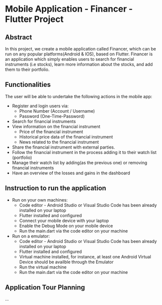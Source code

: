# Mobile Application - Financer - Flutter Project

## Abstract
In this project, we create a mobile application called Financer, which can be run on any popular platforms(Android & IOS), based on Flutter.
Financer is an application which simply enables users to search for financial instruments (i.e stocks), learn more information about the stocks, and add them to their portfolio.

## Functionalities
The user will be able to undertake the following actions in the mobile app:
  - Register and login users via:
    - Phone Number (Account / Username)
    - Password (One-Time-Password)
  - Search for financial instruments
  - View information on the financial instrument
    - Price of the financial instrument
    - Historical price data of the financial instrument
    - News related to the financial instrument
  - Share the financial instrument with external parties.
  - Follow the financial instrument in the process adding it to their watch list (portfolio)
  - Manage their watch list by adding(as the previous one) or removing financial instruments
  - Have an overview of the losses and gains in the dashboard
  
## Instruction to run the application
- Run on your own machines:
  - Code editor - Android Studio or Visual Studio Code has been already installed on your laptop
  - Flutter installed and configured
  - Connect your mobile device with your laptop
  - Enable the Debug Mode on your mobile device
  - Run the main.dart via the code editor on your machine
- Run on a emulator:
  - Code editor - Android Studio or Visual Studio Code has been already installed on your laptop
  - Flutter installed and configured
  - Virtual machine installed, for instance, at least one Android Virtual Device should be availble through the Emulator
  - Run the virtual machine
  - Run the main.dart via the code editor on your machine
  
## Application Tour Planning
...
